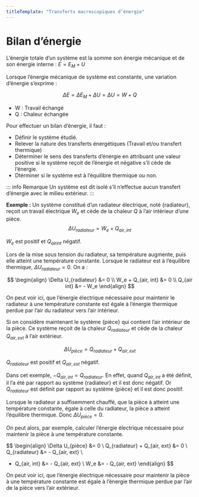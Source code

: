```yaml
---
titleTemplate: "Transferts macroscopiques d’énergie"
---
```


# Bilan d’énergie

L’énergie totale d’un système est la somme son énergie mécanique et de son énergie interne : $E=E_M+U$

Lorsque l’énergie mécanique de système est constante, une variation d’énergie s’exprime :

$$
ΔE=ΔE_M+ΔU=ΔU=W+Q
$$

- W : Travail échangé
- Q : Chaleur échangée

Pour effectuer un bilan d’énergie, il faut :

- Définir le système étudié.
- Relever la nature des transferts énergétiques (Travail et/ou transfert thermique)
- Déterminer le sens des transferts d’énergie en attribuant une valeur positive si le système reçoit de l’énergie et négative s’il cède de l’énergie.
- Dtérminer si le système est à l’équilibre thermique ou non.

::: info Remarque
Un système est dit isolé s’il n’effectue aucun transfert d’énergie avec le milieu extérieur.
:::

**Exemple :** Un système constitué d’un radiateur électrique, noté {radiateur}, reçoit un travail électrique $W_e$ et cède de la chaleur $Q$ à l’air intérieur d’une pièce.
$$
\Delta U_{radiateur}  = W_e + Q_{air, int}
$$

$W_e$ est positif et $Q_{air int}$ négatif.

Lors de la mise sous tension du radiateur, sa température augmente, puis elle atteint une température constante. Lorsque le radiateur est à l’équilibre thermique, $\Delta U_{radiateur}=0$. On a :

$$
\begin{align}
\Delta U_{radiateur} &= 0 \\
W_e + Q_{air, int} &= 0 \\
Q_{air int} &= - W_e
\end{align}
$$

On peut voir ici, que l’énergie électrique nécessaire pour maintenir le radiateur à une température constante est égale à l’énergie thermique perdue par l’air du radiateur vers l’air intérieur.

Si on considère maintenant le système {pièce} qui contient l’air intérieur de la pièce. Ce système reçoit de la chaleur $Q_{radiateur}$ et cède de la chaleur $Q_{air, ext}$ à l’air extérieur.

$$
\Delta U_{pièce}  = Q_{radiateur} + Q_{air, ext}
$$

$Q_{radiateur}$ est positif et $Q_{air, ext}$ négatif.

Dans cet exemple, $- Q_{air, int} = Q_{radiateur}$. En effet, quand $Q_{air, int}$ a été définit, il l’a été par rapport au système {radiateur} et il est donc négatif. Or $Q_{radiateur}$ est définit par rapport au système {pièce} et il est donc positif.

Lorsque le radiateur a suffisemment chauffé, que la pièce à atteint une température constante, égale à celle du radiateur, la pièce a atteint l’équilibre thermique. Donc $\Delta U_{pièce}=0$.

On peut alors, par exemple, calculer l’énergie électrique nécessaire pour maintenir la pièce à une température constante.

$$
\begin{align}
\Delta U_{pièce} &= 0 \\
Q_{radiateur} + Q_{air, ext} &= 0 \\
Q_{radiateur} &= - Q_{air, ext} \\
- Q_{air, int} &= - Q_{air, ext} \\
W_e &= - Q_{air, ext}
\end{align}
$$

On peut voir ici, que l’énergie électrique nécessaire pour maintenir la pièce à une température constante est égale à l’énergie thermique perdue par l’air de la pièce vers l’air extérieur.
